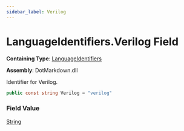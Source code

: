 ```yaml
---
sidebar_label: Verilog
---
```


# LanguageIdentifiers\.Verilog Field

**Containing Type**: [LanguageIdentifiers](../index.md)

**Assembly**: DotMarkdown\.dll

  
Identifier for Verilog\.

```csharp
public const string Verilog = "verilog"
```

### Field Value

[String](https://docs.microsoft.com/en-us/dotnet/api/system.string)


